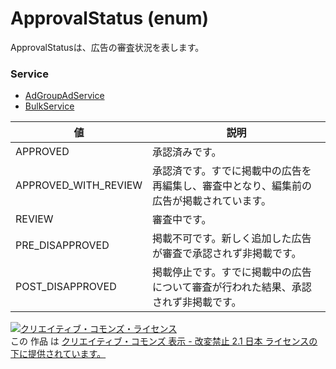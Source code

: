 # ApprovalStatus (enum)
ApprovalStatusは、広告の審査状況を表します。
### Service
+ [AdGroupAdService](../services/AdGroupAdService.md)
+ [BulkService](../services/BulkService.md)

| 値 | 説明 | 
|---|---|
| APPROVED| 承認済みです。 |
| APPROVED_WITH_REVIEW| 承認済です。すでに掲載中の広告を再編集し、審査中となり、編集前の広告が掲載されています。 |
| REVIEW| 審査中です。 |
| PRE_DISAPPROVED| 掲載不可です。新しく追加した広告が審査で承認されず非掲載です。 |
| POST_DISAPPROVED| 掲載停止です。すでに掲載中の広告について審査が行われた結果、承認されず非掲載です。 |
<a rel="license" href="http://creativecommons.org/licenses/by-nd/2.1/jp/"><img alt="クリエイティブ・コモンズ・ライセンス" style="border-width:0" src="https://i.creativecommons.org/l/by-nd/2.1/jp/88x31.png" /></a><br />この 作品 は <a rel="license" href="http://creativecommons.org/licenses/by-nd/2.1/jp/">クリエイティブ・コモンズ 表示 - 改変禁止 2.1 日本 ライセンスの下に提供されています。</a>
